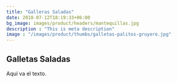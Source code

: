 ```yaml
---
title: "Galleras Saladas"
date: 2018-07-12T18:19:33+06:00
bg_image: images/product/headers/mantequillas.jpg
description : "This is meta description"
image : "/images/product/thumbs/galletas-palitos-gruyere.jpg"
---
```


## Galletas Saladas

Aquí va el texto.
